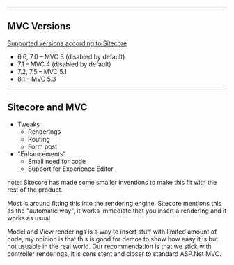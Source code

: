 
---
## MVC Versions

[Supported versions according to Sitecore](https://kb.sitecore.net/articles/087164)
- 6.6, 7.0 – MVC 3 (disabled by default)
- 7.1 – MVC 4 (disabled by default)
- 7.2, 7.5 – MVC 5.1
- 8.1 – MVC 5.3

---
## Sitecore and MVC

* Tweaks 
  - Renderings
  - Routing
  - Form post
* "Enhancements"
  - Small need for code
  - Support for Experience Editor


note:
Sitecore has made some smaller inventions to make this fit with the rest of the product.

Most is around fitting this into the rendering engine.
Sitecore mentions this as the "automatic way", it works immediate that you insert a rendering and it works as usual
 
Model and View renderings is a way to insert stuff with limited amount of code, my opinion is that this is good for demos to show how easy it is but not usuable in the real world.
Our recommendation is that we stick with controller renderings, it is consistent and closer to standard ASP.Net MVC. 
